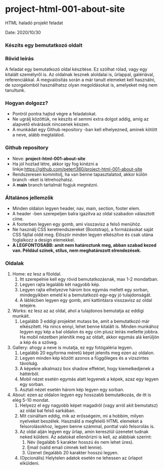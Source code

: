 # project-html-001-about-site
HTML haladó projekt feladat

Date: 2020/10/30

### **Készíts egy bemutatkozó oldalt**

### **Rövid leírás**

A feladat egy bemutatkozó oldal készítése. Ez szólhat rólad, vagy egy kitalált személyről is. Az oldalnak lesznek aloldalai is, űrlappal, galériával, referenciákkal. A megvalósítás során a már tanult elemeket kell használni, de szorgalomból használhatsz olyan megoldásokat is, amelyeket még nem tanultunk.

### **Hogyan dolgozz?**

- Pontról pontra hajtsd végre a feladatokat.
- Ne ugrálj közöttük, ne készíts el semmi extra dolgot addig, amíg az alapvető elvárások nincsenek készen.
- A munkádat egy Github repository -ban kell elhelyezned, aminek kötött a neve, alább megtalálod.

### **Github repository**

- Neve: **project-html-001-about-site**
- Ha jól hoztad létre, akkor így fog kinézni a linkje:https://github.com/petert360/project-html-001-about-site
- Rendszeresen kommitolj, ha van benne tapasztalatod, akkor külön branch -eket is létrehozhatsz.
- A **main** branch tartalmát fogjuk megnézni.

### **Általános jellemzők**

- Minden oldalon legyen header, nav, main, section, footer elem.
- A header -ben szerepeljen balra igazítva az oldal szabadon választott címe.
- A footerben legyen egy gomb, ami visszavisz a felső menühöz.
- Ne használj CSS keretrendszereket (Bootstrap), a formázásokat saját CSS fájllal oldd meg. Először minden legyen elkészítve és csak utána foglalkozz a design elemekkel.
- **A LEGFONTOSABB: amit nem határoztunk meg, abban szabad kezed van. Például színek, stílus, nem meghatározott elrendezések.**

### **Oldalak**

1. Home: ez lesz a főoldal.
    1. Itt szerepelnie kell egy rövid bemutatkozásnak, max 1-2 mondatban.
    2. Legyen rajta legalább két nagyobb kép.
    3. Legyen rajta elhelyezve három box egymás mellett egy sorban, mindegyikben emeld ki a bemutatkozó egy-egy jó tulajdonságát.
    4. A láblécben legyen egy gomb, ami kattintásra visszavisz az oldal tetejére.
2. Works: ez lesz az az oldal, ahol a tulajdonos bemutatja az eddigi munkáit.
    1. Legalább 3 eddigi projektet mutass be, amit a bemutatkozó már elkészített. Ha nincs ennyi, lehet benne kitalált is. Minden munkához legyen egy kép a bal oldalon és egy cím plusz leírás mellette jobbra. Ha mobil nézetben jelenítik meg az oldalt, akkor egymás alá kerüljön a kép és a szöveg.
3. Gallery: ahogy a neve is mutatja, ez egy fotógaléria legyen.
    1. Legalább 20 egyforma méretű képet jeleníts meg ezen az oldalon.
    2. Legyen minden kép között azonos a függőleges és a vízszintes távolság.
    3. A képekre alkalmazz box shadow effektet, hogy kiemelkedjenek a háttérből.
    4. Mobil nézet esetén egymás alatt legyenek a képek, azaz egy legyen egy sorban.
    5. Asztali nézet esetén három kép legyen egy sorban.
4. About: ezen az oldalon legyen egy hosszabb bemutatkozás, de itt is elég 5-10 mondat.
    1. Helyezz el egy nagyobb képet magadról (vagy arról akit bemutatsz) az oldal bal felső sarkában.
    2. Mit csináltam eddig, mik az erősségeim, mi a hobbim, milyen nyelveket beszélek. Használd a megfelelő HTML elemeket a felsorolásokhoz, legyen benne számmal, ponttal való felsorolás is.
    3. Az oldal alján legyen egy űrlap, amin keresztül üzenetet tudnak neked küldeni. Az adatokat ellenőrizni is kell, az alábbiak szerint:
        1. Név (legalább 5 karakter hosszú és nem lehet üres).
        2. Email (valid email címnek kell lennie).
        3. Üzenet (legalább 20 karakter hosszú legyen.
    4. (Opcionális) Helytelen adatok esetén ne lehessen az űrlapot elküldeni.